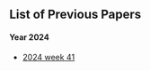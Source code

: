 ## List of Previous Papers

#### Year 2024

* [2024 week 41](https://m-a-p.ai/DailyPaper/archived_papers/2024W41.html)
